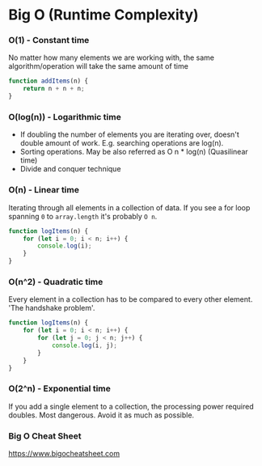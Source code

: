 # Big O (Runtime Complexity)

### O(1) - Constant time
No matter how many elements we are working with, the same algorithm/operation will take the same amount of time
```js
function addItems(n) {
    return n + n + n;
}
```

### O(log(n)) - Logarithmic time
- If doubling the number of elements you are iterating over, doesn't double amount of work. E.g. searching operations
  are log(n).
- Sorting operations. May be also referred as O n * log(n) (Quasilinear time)
- Divide and conquer technique

### O(n) - Linear time
Iterating through all elements in a collection of data. If you see a for loop spanning `0` to `array.length` it's 
probably `O n`.
```js
function logItems(n) {
    for (let i = 0; i < n; i++) {
        console.log(i);
    }
}
```

### O(n^2) - Quadratic time
Every element in a collection has to be compared to every other element. 'The handshake problem'.
```js
function logItems(n) {
    for (let i = 0; i < n; i++) {
        for (let j = 0; j < n; j++) {
            console.log(i, j);
        }
    }
}
```

### O(2^n) - Exponential time
If you add a single element to a collection, the processing power required doubles. Most dangerous. Avoid it as much 
as possible.

### Big O Cheat Sheet
https://www.bigocheatsheet.com


